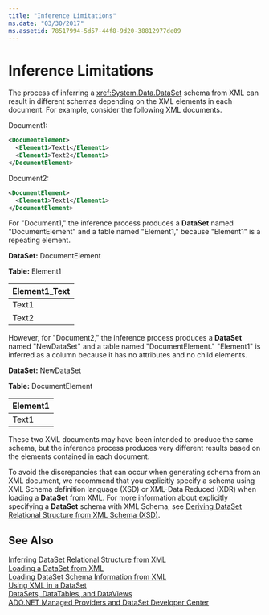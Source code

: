 ```yaml
---
title: "Inference Limitations"
ms.date: "03/30/2017"
ms.assetid: 78517994-5d57-44f8-9d20-38812977de09
---
```

# Inference Limitations
The process of inferring a <xref:System.Data.DataSet> schema from XML can result in different schemas depending on the XML elements in each document. For example, consider the following XML documents.  

 Document1:  

```xml  
<DocumentElement>  
  <Element1>Text1</Element1>  
  <Element1>Text2</Element1>  
</DocumentElement>  
```  

 Document2:  

```xml  
<DocumentElement>  
  <Element1>Text1</Element1>  
</DocumentElement>  
```  

 For "Document1," the inference process produces a **DataSet** named "DocumentElement" and a table named "Element1," because "Element1" is a repeating element.  

 **DataSet:** DocumentElement  

 **Table:** Element1  


|Element1_Text|  
|--------------------|  
|Text1|  
|Text2|  

 However, for "Document2," the inference process produces a **DataSet** named "NewDataSet" and a table named "DocumentElement." "Element1" is inferred as a column because it has no attributes and no child elements.  

 **DataSet:** NewDataSet  

 **Table:** DocumentElement  


|Element1|  
|--------------|  
|Text1|  

 These two XML documents may have been intended to produce the same schema, but the inference process produces very different results based on the elements contained in each document.  

 To avoid the discrepancies that can occur when generating schema from an XML document, we recommend that you explicitly specify a schema using XML Schema definition language (XSD) or XML-Data Reduced (XDR) when loading a **DataSet** from XML. For more information about explicitly specifying a **DataSet** schema with XML Schema, see [Deriving DataSet Relational Structure from XML Schema (XSD)](../../../../../docs/framework/data/adonet/dataset-datatable-dataview/deriving-dataset-relational-structure-from-xml-schema-xsd.md).  

## See Also  
 [Inferring DataSet Relational Structure from XML](../../../../../docs/framework/data/adonet/dataset-datatable-dataview/inferring-dataset-relational-structure-from-xml.md)  
 [Loading a DataSet from XML](../../../../../docs/framework/data/adonet/dataset-datatable-dataview/loading-a-dataset-from-xml.md)  
 [Loading DataSet Schema Information from XML](../../../../../docs/framework/data/adonet/dataset-datatable-dataview/loading-dataset-schema-information-from-xml.md)  
 [Using XML in a DataSet](../../../../../docs/framework/data/adonet/dataset-datatable-dataview/using-xml-in-a-dataset.md)  
 [DataSets, DataTables, and DataViews](../../../../../docs/framework/data/adonet/dataset-datatable-dataview/index.md)  
 [ADO.NET Managed Providers and DataSet Developer Center](http://go.microsoft.com/fwlink/?LinkId=217917)
